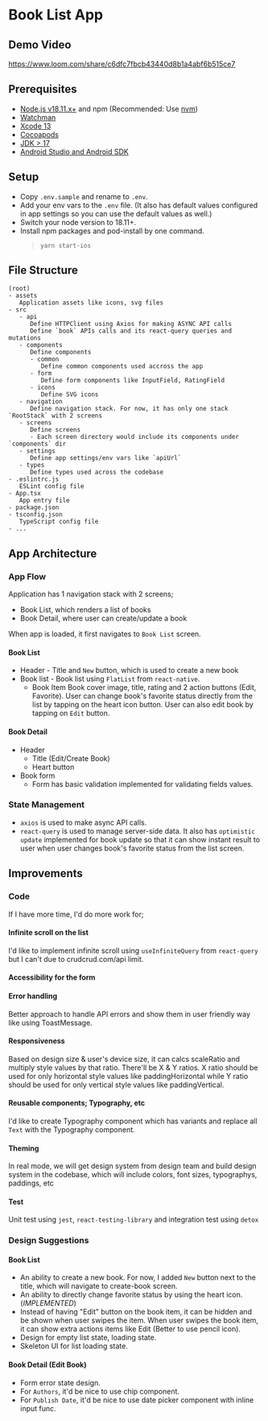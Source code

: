 # Book List App

## Demo Video

https://www.loom.com/share/c6dfc7fbcb43440d8b1a4abf6b515ce7

## Prerequisites

- [Node.js v18.11.x+](https://nodejs.org) and npm (Recommended: Use [nvm](https://github.com/nvm-sh/nvm))
- [Watchman](https://facebook.github.io/watchman)
- [Xcode 13](https://developer.apple.com/xcode)
- [Cocoapods](https://cocoapods.org)
- [JDK > 17](https://www.oracle.com/java/technologies/javase/jdk17-archive-downloads.html)
- [Android Studio and Android SDK](https://developer.android.com/studio)

## Setup

- Copy `.env.sample` and rename to `.env`.
- Add your env vars to the `.env` file. (It also has default values configured in app settings so you can use the default values as well.)
- Switch your node version to 18.11+.
- Install npm packages and pod-install by one command.
  > `yarn start-ios`

## File Structure

    (root)
    - assets
       Application assets like icons, svg files
    - src
       - api
          Define HTTPClient using Axios for making ASYNC API calls
          Define `book` APIs calls and its react-query queries and mutations
       - components
          Define components
          - common
             Define common components used accross the app
          - form
             Define form components like InputField, RatingField
          - icons
             Define SVG icons
       - navigation
          Define navigation stack. For now, it has only one stack `RootStack` with 2 screens
       - screens
          Define screens
          - Each screen directory would include its components under `components` dir
       - settings
          Define app settings/env vars like `apiUrl`
       - types
          Define types used across the codebase
    - .eslintrc.js
       ESLint config file
    - App.tsx
       App entry file
    - package.json
    - tsconfig.json
       TypeScript config file
    - ...

## App Architecture

### App Flow

Application has 1 navigation stack with 2 screens;

- Book List, which renders a list of books
- Book Detail, where user can create/update a book

When app is loaded, it first navigates to `Book List` screen.

#### Book List

- Header - Title and `New` button, which is used to create a new book
- Book list - Book list using `FlatList` from `react-native`.
  - Book Item
    Book cover image, title, rating and 2 action buttons (Edit, Favorite).
    User can change book's favorite status directly from the list by tapping on the heart icon button.
    User can also edit book by tapping on `Edit` button.

#### Book Detail

- Header
  - Title (Edit/Create Book)
  - Heart button
- Book form
  - Form has basic validation implemented for validating fields values.

### State Management

- `axios` is used to make async API calls.
- `react-query` is used to manage server-side data. It also has `optimistic update` implemented for book update so that it can show instant result to user when user changes book's favorite status from the list screen.

## Improvements

### Code

If I have more time, I'd do more work for;

#### Infinite scroll on the list

I'd like to implement infinite scroll using `useInfiniteQuery` from `react-query` but I can't due to crudcrud.com/api limit.

#### Accessibility for the form

#### Error handling

Better approach to handle API errors and show them in user friendly way like using ToastMessage.

#### Responsiveness

Based on design size & user's device size, it can calcs scaleRatio and multiply style values by that ratio. There'll be X & Y ratios. X ratio should be used for only horizontal style values like paddingHorizontal while Y ratio should be used for only vertical style values like paddingVertical.

#### Reusable components; Typography, etc

I'd like to create Typography component which has variants and replace all `Text` with the Typography component.

#### Theming

In real mode, we will get design system from design team and build design system in the codebase, which will include colors, font sizes, typographys, paddings, etc

#### Test

Unit test using `jest`, `react-testing-library` and integration test using `detox`

### Design Suggestions

#### Book List

- An ability to create a new book.
  For now, I added `New` button next to the title, which will navigate to create-book screen.
- An ability to directly change favorite status by using the heart icon. (_IMPLEMENTED_)
- Instead of having "Edit" button on the book item, it can be hidden and be shown when user swipes the item.
  When user swipes the book item, it can show extra actions items like Edit (Better to use pencil icon).
- Design for empty list state, loading state.
- Skeleton UI for list loading state.

#### Book Detail (Edit Book)

- Form error state design.
- For `Authors`, it'd be nice to use chip component.
- For `Publish Date`, it'd be nice to use date picker component with inline input func.
